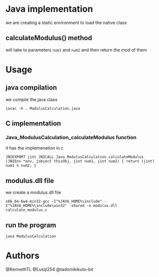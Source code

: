 # Java implementation

we are creating a static environment to load the native class

## calculateModulus() method

will take to parameters `num1` and `num2` and then return the mod of them

# Usage

## java compilation

we compile the java class

`javac -h . ModulusCalculation.java`

## C implementation

### Java_ModulusCalculation_calculateModulus function

it has the implemenation in c

`
    JNIEXPORT jint JNICALL Java_ModulusCalculation_calculateModulus (JNIEnv *env, jobject thisObj, jint num1, jint num2) {
        return (jint) num1 % num2;
    }
`

## modulus.dll file

we create a modulus.dll file

`
    x86_64-6w4-min32-gcc -I"%JAVA_HOME%\include" -I"%JAVA_HOME%\include\win32" -shared -o modulus.dll calculate_modulus.c
`

## run the program

`java ModulusCalculation`

# Authors
@KennethTL @Lusiji254 @tadomikikuto-bit